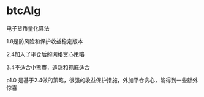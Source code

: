 # btcAlg
电子货币量化算法

1.8是防风险和保护收益稳定版本

2.4加入了平仓后的网格贪心策略

3.4不适合小熊市，追涨和抓底适合

p1.0 是基于2.4做的策略，很强的收益保护措施，外加平仓贪心，能得到一些额外惊喜
